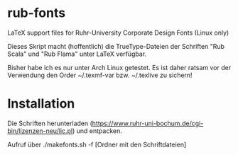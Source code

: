 rub-fonts
=========

LaTeX support files for Ruhr-University Corporate Design Fonts (Linux only)

Dieses Skript macht (hoffentlich) die TrueType-Dateien der Schriften "Rub Scala" und "Rub Flama" unter LaTeX verfügbar.

Bisher habe ich es nur unter Arch Linux getestet. Es ist daher ratsam vor der Verwendung den Order ~/.texmf-var bzw. ~/.texlive zu sichern!

Installation
============
Die Schriften herunterladen (https://www.ruhr-uni-bochum.de/cgi-bin/lizenzen-neu/lic.pl)
und entpacken.

Aufruf über ./makefonts.sh -f [Ordner mit den Schriftdateien]

